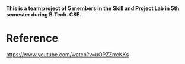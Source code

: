 #### This is a team project of 5 members in the Skill and Project Lab in 5th semester during B.Tech. CSE.
# Reference
https://www.youtube.com/watch?v=uOPZZrrcKKs
